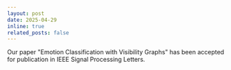 ```yaml
---
layout: post
date: 2025-04-29 
inline: true
related_posts: false
---
```


Our paper "Emotion Classification with Visibility Graphs" has been accepted for publication in IEEE Signal Processing Letters.
